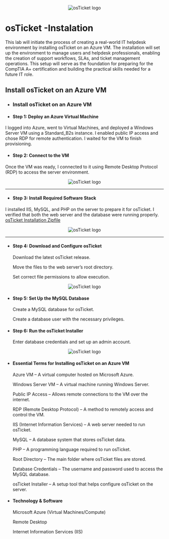 <p align="center">
<img src="https://i.imgur.com/9dYCotk.png" alt="osTicket logo"/>
</p>

<h1>osTicket -Instalation</h1>
This lab will initiate the process of creating a real-world IT helpdesk environment by installing osTicket on an Azure VM. The installation will set up the environment to manage users and helpdesk professionals, enabling the creation of support workflows, SLAs, and ticket management operations. This setup will serve as the foundation for preparing for the CompTIA A+ certification and building the practical skills needed for a future IT role.<br />


<h2>Install osTicket on an Azure VM</h2>

- ### Install osTicket on an Azure VM

- ####  Step 1: Deploy an Azure Virtual Machine
 I logged into Azure, went to Virtual Machines, and deployed a Windows Server VM using a Standard_B2s instance. I enabled public IP access and chose RDP for remote authentication. I waited for the VM to finish provisioning.

- #### Step 2: Connect to the VM
Once the VM was ready, I connected to it using Remote Desktop Protocol (RDP) to access the server environment.

<p align="center">
<img src="https://i.imgur.com/sPQWrFD.png" alt="osTicket logo"/>
</p>

***

- #### Step 3: Install Required Software Stack
I installed IIS, MySQL, and PHP on the server to prepare it for osTicket. I verified that both the web server and the database were running properly.
[osTicket Installation Zipfile](https://drive.google.com/uc?export=download&id=1b3RBkXTLNGXbibeMuAynkfzdBC1NnqaD)

<p align="center">
<img src="https://i.imgur.com/P6KaEcz.png" alt="osTicket logo"/>
</p>

***

- #### Step 4: Download and Configure osTicket
     Download the latest osTicket release.

     Move the files to the web server’s root directory.

     Set correct file permissions to allow execution.

<p align="center">
<img src="https://i.imgur.com/mMY8PWg.png" alt="osTicket logo"/>
</p>

- #### Step 5: Set Up the MySQL Database
    Create a MySQL database for osTicket.

    Create a database user with the necessary privileges.

- #### Step 6: Run the osTicket Installer

    Enter database credentials and set up an admin account.

<p align="center">
<img src="https://i.imgur.com/cSQfPCU.png" alt="osTicket logo"/>
</p>

- #### Essential Terms for Installing osTicket on an Azure VM
    Azure VM – A virtual computer hosted on Microsoft Azure.

    Windows Server VM – A virtual machine running Windows Server.

    Public IP Access – Allows remote connections to the VM over the internet.

    RDP (Remote Desktop Protocol) – A method to remotely access and control the VM.

    IIS (Internet Information Services) – A web server needed to run osTicket.

    MySQL – A database system that stores osTicket data.

    PHP – A programming language required to run osTicket.

    Root Directory – The main folder where osTicket files are stored.

    Database Credentials – The username and password used to access the MySQL database.

    osTicket Installer – A setup tool that helps configure osTicket on the server.

- #### Technology & Software

    Microsoft Azure (Virtual Machines/Compute)
  
    Remote Desktop
  
    Internet Information Services (IIS)

